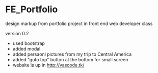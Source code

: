 # FE_Portfolio
design markup from portfolio project in front end web developer class

version 0.2
- used bootstrap
- added modal 
- added persaonl pictures from my trip to Central America
- added "goto top" button at the bottom for small screen
- website is up in http://vascode.tk/

